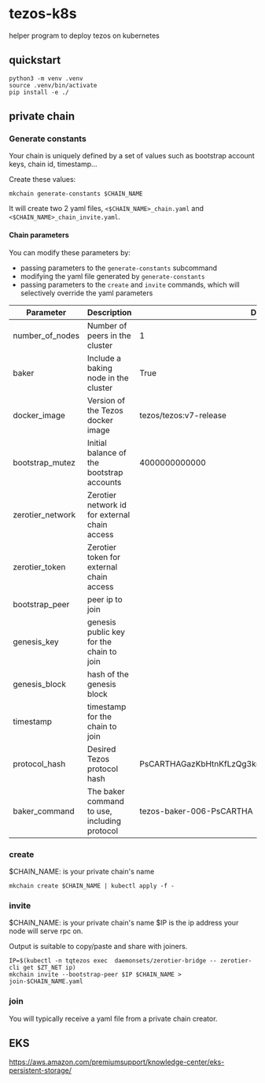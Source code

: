 # tezos-k8s

helper program to deploy tezos on kubernetes

## quickstart

``` shell
python3 -m venv .venv
source .venv/bin/activate
pip install -e ./
```

## private chain

### Generate constants

Your chain is uniquely defined by a set of values such as bootstrap account keys, chain id, timestamp...

Create these values:

``` shell
mkchain generate-constants $CHAIN_NAME
```

It will create two 2 yaml files, `<$CHAIN_NAME>_chain.yaml` and `<$CHAIN_NAME>_chain_invite.yaml`.

#### Chain parameters

You can modify these parameters by:

* passing parameters to the `generate-constants` subcommand
* modifying the yaml file generated by `generate-constants`
* passing parameters to the `create` and `invite` commands, which will selectively override the yaml parameters

| Parameter | Description | Default |
| ----- | ----------- | ------ |
| number_of_nodes | Number of peers in the cluster | 1 |
| baker | Include a baking node in the cluster | True |
| docker_image | Version of the Tezos docker image | tezos/tezos:v7-release |
| bootstrap_mutez | Initial balance of the bootstrap accounts | 4000000000000 |
| zerotier_network | Zerotier network id for external chain access | |
| zerotier_token | Zerotier token for external chain access | |
| bootstrap_peer | peer ip to join | |
| genesis_key | genesis public key for the chain to join | |
| genesis_block | hash of the genesis block | |
| timestamp | timestamp for the chain to join | |
| protocol_hash | Desired Tezos protocol hash | PsCARTHAGazKbHtnKfLzQg3kms52kSRpgnDY982a9oYsSXRLQEb |
| baker_command | The baker command to use, including protocol | tezos-baker-006-PsCARTHA | 

### create
$CHAIN_NAME: is your private chain's name

``` shell
mkchain create $CHAIN_NAME | kubectl apply -f -
```

### invite
$CHAIN_NAME: is your private chain's name
$IP is the ip address your node will serve rpc on.

Output is suitable to copy/paste and share with joiners.

``` shell
IP=$(kubectl -n tqtezos exec  daemonsets/zerotier-bridge -- zerotier-cli get $ZT_NET ip)
mkchain invite --bootstrap-peer $IP $CHAIN_NAME > join-$CHAIN_NAME.yaml
```

### join
You will typically receive a yaml file from a private chain creator.


## EKS
https://aws.amazon.com/premiumsupport/knowledge-center/eks-persistent-storage/
